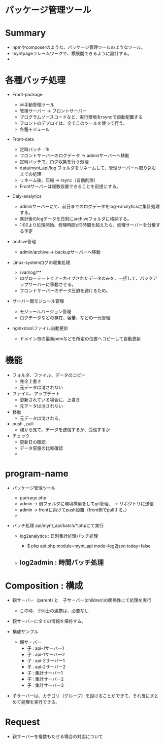 パッケージ管理ツール
==

# Summary
- npmやcomposerのような、パッケージ管理ツールのようなツール。
- myntpageフレームワークで、横展開できるように設計する。
- 

# 各種バッチ処理
- Front-package
  - 半手動管理ツール
  - 管理サーバー -> フロントサーバー
  - プログラムソースコードなど、実行環境をrsyncで自動配置する
  - フロントのデプロイは、全てこのツールを使って行う。
  - 各種モジュール

- Front-data
  - 定時バッチ : 1h
  - フロントサーバーのログデータ -> adminサーバーへ移動
  - 定時バッチで、ログ収集を行う処理
  - data/mynt_api/log フォルダをリネームして、管理サーバーへ取り込むまでの処理
  - リネーム後、圧縮 -> rsync（自動削除）
  - Frontサーバーは複数設置できることを前提にする。

- Daly-analytics
  - adminサーバーにて、前日までのログデータをlog->analyticsに集計処理する。
  - 集計後のlogデータを日別にarchiveフォルダに格納する。
  - 1:00より処理開始、修理時間が3時間を超えたら、処理サーバーを分散する予定

- archive管理
  - admin/archive -> backupサーバーへ移動

- Linux-systemログの収集処理
  - /var/log/**
  - ログローテートでアーカイブされたデータのみを、一括して、バックアップサーバーに移動させる。
  - フロントサーバーのデータ圧迫を避けるため。

- サーバー間モジュール管理
  - モジュールバージョン管理
  - ログデータなどの存在、容量、などの一元管理

- nginxのsslファイル自動更新
  - ドメイン毎の最新pemなどを所定の位置へコピーして自動更新

# 機能
- フォルダ、ファイル、データのコピー
  - 完全上書き
  - 元データは消されない
- ファイル、アップデート
  - 更新されている場合に、上書き
  - 元データは消されない
- 移動
  - 元データは消される。
- push , pull
  - 親から見て、データを送信するか、受信するか
- チェック
  - 更新日の確認
  - データ容量の比較確認
  - 


# program-name
- パッケージ管理ツール
  - package.php
  - admin -> 別フォルダに環境構築をしてgit管理、 -> リポジトリに送信
  - admin -> frontに向けてpush設置（front側でpullする。）
  - 

- バッチ処理 api/mynt_api/batch/*.phpにて実行
  - log2analytics : 日別集計処理バッチ処理
    - $ php api.php module=mynt_api mode=log2json today=false

  - log2admin : 時間バッチ処理
    - 

# Composition : 構成
- 親サーバー（parent) と　子サーバー(children)の関係性にて処理を実行
  - この時、子同士の連携は、必要なし

- 親サーバーに全ての情報を保持する。

- 構成サンプル
  - 親サーバー
    - 子 : api-1サーバー1
    - 子 : api-1サーバー2
    - 子 : api-2サーバー1
    - 子 : api-2サーバー2
    - 子 : 集計サーバー1
    - 子 : 集計サーバー2
    - 子 : 集計サーバー3

- 子サーバーは、カテゴリ（グループ）を設けることができて、それ毎にまとめて処理を実行できる。



# Request
- 親サーバーを複数もたせる場合の対応について





